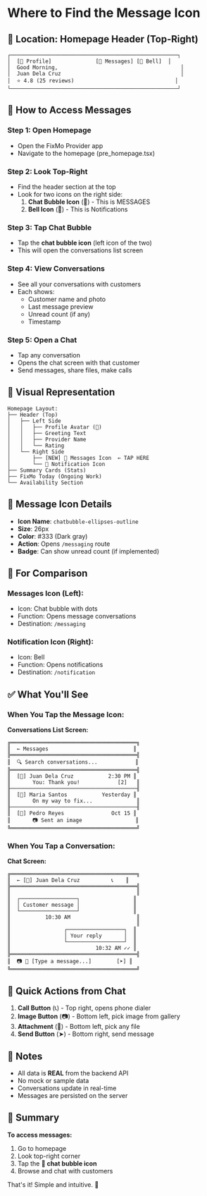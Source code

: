 # Where to Find the Message Icon

## 📍 Location: Homepage Header (Top-Right)

```
┌─────────────────────────────────────────────────────┐
│  [👤 Profile]              [💬 Messages] [🔔 Bell]  │
│  Good Morning,                                       │
│  Juan Dela Cruz                                      │
│  ⭐ 4.8 (25 reviews)                                │
└─────────────────────────────────────────────────────┘
```

## 🎯 How to Access Messages

### Step 1: Open Homepage
- Open the FixMo Provider app
- Navigate to the homepage (pre_homepage.tsx)

### Step 2: Look Top-Right
- Find the header section at the top
- Look for two icons on the right side:
  1. **Chat Bubble Icon** (💬) - This is MESSAGES
  2. **Bell Icon** (🔔) - This is Notifications

### Step 3: Tap Chat Bubble
- Tap the **chat bubble icon** (left icon of the two)
- This will open the conversations list screen

### Step 4: View Conversations
- See all your conversations with customers
- Each shows:
  - Customer name and photo
  - Last message preview
  - Unread count (if any)
  - Timestamp

### Step 5: Open a Chat
- Tap any conversation
- Opens the chat screen with that customer
- Send messages, share files, make calls

## 🎨 Visual Representation

```
Homepage Layout:
├── Header (Top)
│   ├── Left Side
│   │   ├── Profile Avatar (👤)
│   │   ├── Greeting Text
│   │   ├── Provider Name
│   │   └── Rating
│   └── Right Side
│       ├── [NEW] 💬 Messages Icon  ← TAP HERE
│       └── 🔔 Notification Icon
├── Summary Cards (Stats)
├── FixMo Today (Ongoing Work)
└── Availability Section
```

## 💬 Message Icon Details

- **Icon Name**: `chatbubble-ellipses-outline`
- **Size**: 26px
- **Color**: #333 (Dark gray)
- **Action**: Opens `/messaging` route
- **Badge**: Can show unread count (if implemented)

## 🔔 For Comparison

### Messages Icon (Left):
- Icon: Chat bubble with dots
- Function: Opens message conversations
- Destination: `/messaging`

### Notification Icon (Right):
- Icon: Bell
- Function: Opens notifications
- Destination: `/notification`

## ✅ What You'll See

### When You Tap the Message Icon:

**Conversations List Screen:**
```
╔════════════════════════════════════════╗
║  ← Messages                           ║
╠════════════════════════════════════════╣
║  🔍 Search conversations...            ║
╠════════════════════════════════════════╣
║  [👤] Juan Dela Cruz           2:30 PM ║
║       You: Thank you!            [2]   ║
╟────────────────────────────────────────╢
║  [👤] Maria Santos           Yesterday ║
║       On my way to fix...              ║
╟────────────────────────────────────────╢
║  [👤] Pedro Reyes               Oct 15 ║
║       📷 Sent an image                 ║
╚════════════════════════════════════════╝
```

### When You Tap a Conversation:

**Chat Screen:**
```
╔════════════════════════════════════════╗
║  ← [👤] Juan Dela Cruz          📞    ║
╠════════════════════════════════════════╣
║                                        ║
║  ┌──────────────────┐                 ║
║  │ Customer message │                 ║
║  └──────────────────┘                 ║
║           10:30 AM                     ║
║                                        ║
║                 ┌──────────────────┐  ║
║                 │ Your reply       │  ║
║                 └──────────────────┘  ║
║                           10:32 AM ✓✓ ║
╠════════════════════════════════════════╣
║  📷 📎 [Type a message...]        [➤] ║
╚════════════════════════════════════════╝
```

## 🚀 Quick Actions from Chat

1. **Call Button** (📞) - Top right, opens phone dialer
2. **Image Button** (📷) - Bottom left, pick image from gallery
3. **Attachment** (📎) - Bottom left, pick any file
4. **Send Button** (➤) - Bottom right, send message

## 📝 Notes

- All data is **REAL** from the backend API
- No mock or sample data
- Conversations update in real-time
- Messages are persisted on the server

## 🎯 Summary

**To access messages:**
1. Go to homepage
2. Look top-right corner
3. Tap the **💬 chat bubble icon**
4. Browse and chat with customers

That's it! Simple and intuitive. 🎉
